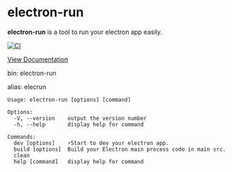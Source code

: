 # electron-run
**electron-run** is a tool to run your electron app easily.

[![CI](https://github.com/jctaoo/electron-run/actions/workflows/CI.yml/badge.svg)](https://github.com/jctaoo/electron-run/actions/workflows/CI.yml)

[View Documentation](https://jctaoo.github.io/electron-run/)

bin: electron-run

alias: elecrun

```
Usage: electron-run [options] [command]

Options:
  -V, --version    output the version number
  -h, --help       display help for command

Commands:
  dev [options]    ⚡️Start to dev your electron app.
  build [options]  Build your Electron main process code in main src.
  clean
  help [command]   display help for command

```
